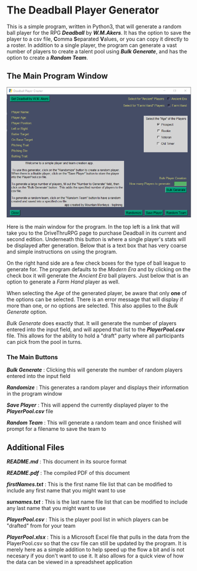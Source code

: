 # The Deadball Player Generator


This is a simple program, written in Python3, that will generate a random ball player for the RPG _**Deadball**_ by _**W.M.Akers**_.  It has the option to save the player to a csv file, **C**omma **S**eparated **V**alues, or you can copy it directly to a roster.  In addition to a single player, the program can generate a vast number of players to create a talent pool using _**Bulk Generate**_, and has the option to create a _**Random Team**_.

## The Main Program Window


![](./images/MainProgram.png)

Here is the main window for the program.  In the top left is a link that will take you to the DriveThruRPG page to purchase Deadball in its current and second edition.  Underneath this button is where a single player's stats will be displayed after generation.  Below that is a text box that has very coarse and simple instructions on using the program.

On the right hand side are a few check boxes for the type of ball league to generate for.  The program defaults to the _Modern Era_ and by clicking on the check box it will generate the _Ancient Era_ ball players.  Just below that is an option to generate a _Farm Hand_ player as well.

When selecting the _Age_ of the generated player, be aware that only **one** of the options can be selected.  There is an error message that will display if more than one, or no options are selected.  This also applies to the _Bulk Generate_ option.

_Bulk Generate_ does exactly that.  It will generate the number of players entered into the input field, and will append that list to the _**PlayerPool.csv**_ file.  This allows for the ability to hold a "draft" party where all participants can pick from the pool in turns.

### The Main Buttons

_**Bulk Generate**_ : Clicking this will generate the number of random players entered into the input field

_**Randomize**_ : This generates a random player and displays their information in the program window

_**Save Player**_ : This will append the currently displayed player to the _**PlayerPool.csv**_ file

_**Random Team**_ : This will generate a random team and once finished will prompt for a filename to save the team to

## Additional Files

_**README.md**_ : This document in its source format

_**README.pdf**_ : The compiled PDF of this document

_**firstNames.txt**_ : This is the first name file list that can be modified to include any first name that you might want to use

_**surnames.txt**_ : This is the last name file list that can be modified to include any last name that you might want to use

_**PlayerPool.csv**_ : This is the player pool list in which players can be "drafted" from for your team

_**PlayerPool.xlsx**_ : This is a Microsoft Excel file that pulls in the data from the PlayerPool.csv so that the csv file can still be updated by the program.  It is merely here as a simple addition to help speed up the flow a bit and is not necesary if you don't want to use it.  It also allows for a quick view of how the data can be viewed in a spreadsheet application
